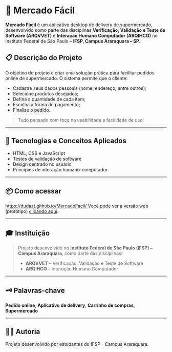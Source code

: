 # 🛒 Mercado Fácil

**Mercado Fácil** é um aplicativo desktop de delivery de supermercado, desenvolvido como parte das disciplinas **Verificação, Validação e Teste de Software (ARQVVET)** e **Interação Humano Computador (ARQIHCO)** no Instituto Federal de São Paulo – **IFSP, Campus Araraquara – SP**.

## 📋 Descrição do Projeto

O objetivo do projeto é criar uma solução prática para facilitar pedidos online de supermercado. O sistema permite que o cliente:

- Cadastre seus dados pessoais (nome, endereço, entre outros);
- Selecione produtos desejados;
- Defina a quantidade de cada item;
- Escolha a forma de pagamento;
- Finalize o pedido.

> Tudo pensado com foco na usabilidade e facilidade de uso!

---

## 🧪 Tecnologias e Conceitos Aplicados

- HTML, CSS e JavaScript
- Testes de validação de software
- Design centrado no usuário
- Princípios de interação humano-computador

---

## 📦 Como acessar
https://dudazt.github.io/MercadoFacil/
Você pode ver a versão web (protótipo) [clicando aqui](https://dudazt.github.io/MercadoFacil/).

---

## 🎓 Instituição

> Projeto desenvolvido no **Instituto Federal de São Paulo (IFSP) – Campus Araraquara**, como parte das disciplinas:
>
> - **ARQVVET** – Verificação, Validação e Teste de Software  
> - **ARQIHCO** – Interação Humano Computador

---

## 🗝️ Palavras-chave

**Pedido online**, **Aplicativo de delivery**, **Carrinho de compras**, **Supermercado**

---

## 👩‍💻 Autoria

Projeto desenvolvido por estudantes do IFSP - Campus Araraquara.

